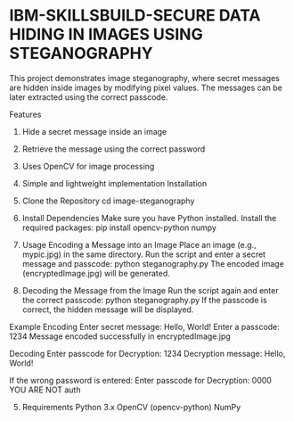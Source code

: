 # IBM-SKILLSBUILD-SECURE DATA HIDING IN IMAGES USING STEGANOGRAPHY

This project demonstrates image steganography, where secret messages are hidden inside images by modifying pixel values. The messages can be later extracted using the correct passcode.

Features
1. Hide a secret message inside an image
2. Retrieve the message using the correct password
3. Uses OpenCV for image processing
4. Simple and lightweight implementation
Installation
1. Clone the Repository
   cd image-steganography
   
2. Install Dependencies
Make sure you have Python installed. Install the required packages:
  pip install opencv-python numpy

3. Usage
Encoding a Message into an Image
    Place an image (e.g., mypic.jpg) in the same directory.
    Run the script and enter a secret message and passcode:
   python steganography.py
   The encoded image (encryptedImage.jpg) will be generated.
     
4. Decoding the Message from the Image
Run the script again and enter the correct passcode:
   python steganography.py
If the passcode is correct, the hidden message will be displayed.

Example
Encoding
Enter secret message: Hello, World!
Enter a passcode: 1234
Message encoded successfully in encryptedImage.jpg

Decoding
Enter passcode for Decryption: 1234
Decryption message: Hello, World!

If the wrong password is entered:
Enter passcode for Decryption: 0000
YOU ARE NOT auth

5. Requirements
Python 3.x
OpenCV (opencv-python)
NumPy
